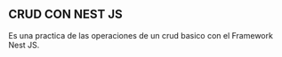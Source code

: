 ## CRUD CON NEST JS

Es una practica de las operaciones de un crud basico con el Framework Nest JS.
